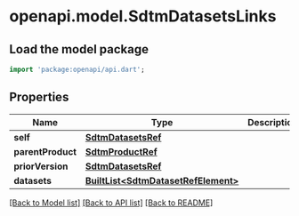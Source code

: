 # openapi.model.SdtmDatasetsLinks

## Load the model package
```dart
import 'package:openapi/api.dart';
```

## Properties
Name | Type | Description | Notes
------------ | ------------- | ------------- | -------------
**self** | [**SdtmDatasetsRef**](SdtmDatasetsRef.md) |  | [optional] 
**parentProduct** | [**SdtmProductRef**](SdtmProductRef.md) |  | [optional] 
**priorVersion** | [**SdtmDatasetsRef**](SdtmDatasetsRef.md) |  | [optional] 
**datasets** | [**BuiltList&lt;SdtmDatasetRefElement&gt;**](SdtmDatasetRefElement.md) |  | [optional] 

[[Back to Model list]](../README.md#documentation-for-models) [[Back to API list]](../README.md#documentation-for-api-endpoints) [[Back to README]](../README.md)


